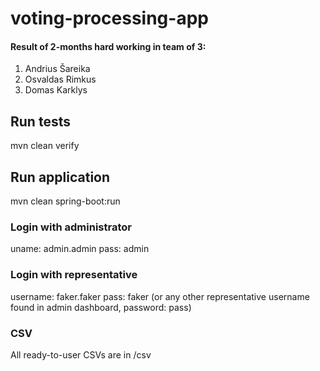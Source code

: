 # voting-processing-app
#### Result of 2-months hard working in team of 3:
 1. Andrius Šareika
 2. Osvaldas Rimkus
 3. Domas Karklys

## Run tests

mvn clean verify


## Run application

mvn clean spring-boot:run


### Login with administrator

uname: admin.admin
pass: admin

### Login with representative

username: faker.faker
pass: faker
(or any other representative username found in admin dashboard, password: pass)

### CSV
All ready-to-user CSVs are in /csv
